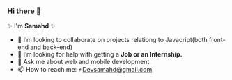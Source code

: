 ### Hi there 👋 
✨ I'm **Samahd** ✨ 

<!-- - 🔭 I’m currently working on ... -->
<!-- - 🌱 I’m currently learning Javascript(MERN) -->
- 👯 I’m looking to collaborate on projects relationg to Javacript(both front-end and back-end)
- 🤔 I’m looking for help with getting a **Job or an Internship.**
- 💬 Ask me about web and mobile development.
- 📫 How to reach me: ⚡[Devsamahd@gmail.com](devsamahd@gmail.com)
<!-- - 😄 Pronouns: ...
-  Fun fact: ... -->

